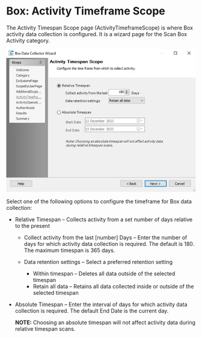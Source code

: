 # Box: Activity Timeframe Scope

The Activity Timespan Scope page (ActivityTimeframeScope) is where Box activity data collection is
configured. It is a wizard page for the Scan Box Activity category.

![Box DC Wizard Activity Timespan Scope page](../../../../../../static/img/product_docs/accessanalyzer/enterpriseauditor/admin/datacollector/box/activitytimeframe.webp)

Select one of the following options to configure the timeframe for Box data collection:

- Relative Timespan – Collects activity from a set number of days relative to the present

    - Collect activity from the last [number] Days – Enter the number of days for which activity
      data collection is required. The default is 180. The maximum timespan is 365 days.
    - Data retention settings – Select a preferred retention setting

        - Within timespan – Deletes all data outside of the selected timespan
        - Retain all data – Retains all data collected inside or outside of the selected timespan

- Absolute Timespan – Enter the interval of days for which activity data collection is required. The
  default End Date is the current day.

    **NOTE:** Choosing an absolute timespan will not affect activity data during relative timespan
    scans.

